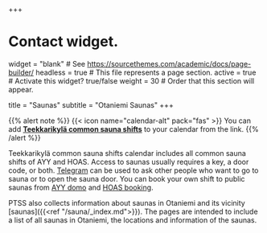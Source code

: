 +++
# Contact widget.
widget = "blank"  # See https://sourcethemes.com/academic/docs/page-builder/
headless = true  # This file represents a page section.
active = true  # Activate this widget? true/false
weight = 30  # Order that this section will appear.

title = "Saunas"
subtitle = "Otaniemi Saunas"
+++

{{% alert note %}}
{{< icon name="calendar-alt" pack="fas" >}} You can add [**Teekkarikylä common sauna shifts**](https://calendar.google.com/calendar/embed?src=jpv0nr25o8389bl3mao4q3hb9s%40group.calendar.google.com) to your calendar from the link.
{{% /alert %}}

Teekkarikylä common sauna shifts calendar includes all common sauna shifts of AYY and HOAS. Access to saunas usually requires a key, a door code, or both. [Telegram](https://t.me/PTSSry) can be used to ask other people who want to go to sauna or to open the sauna door. You can book your own shift to public saunas from [AYY domo](https://domo.ayy.fi/buildings) and [HOAS booking](https://booking.hoas.fi/).

PTSS also collects information about saunas in Otaniemi and its vicinity [saunas]({{<ref "/sauna/_index.md">}}). The pages are intended to include a list of all saunas in Otaniemi, the locations and information of the saunas.
